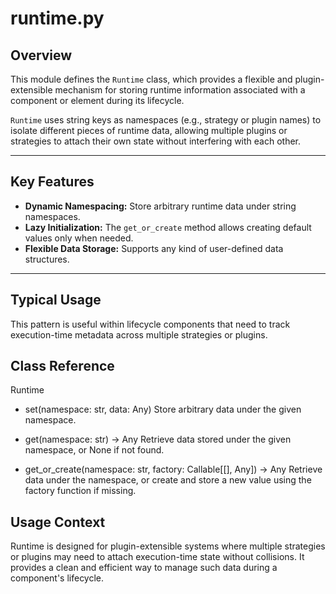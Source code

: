 # runtime.py

## Overview

This module defines the `Runtime` class, which provides a flexible and plugin-extensible mechanism for storing runtime information associated with a component or element during its lifecycle.

`Runtime` uses string keys as namespaces (e.g., strategy or plugin names) to isolate different pieces of runtime data, allowing multiple plugins or strategies to attach their own state without interfering with each other.

---

## Key Features

- **Dynamic Namespacing:** Store arbitrary runtime data under string namespaces.
- **Lazy Initialization:** The `get_or_create` method allows creating default values only when needed.
- **Flexible Data Storage:** Supports any kind of user-defined data structures.

---

## Typical Usage

This pattern is useful within lifecycle components that need to track execution-time metadata across multiple strategies or plugins.

## Class Reference

Runtime
* set(namespace: str, data: Any)
Store arbitrary data under the given namespace.

* get(namespace: str) -> Any
Retrieve data stored under the given namespace, or None if not found.

* get_or_create(namespace: str, factory: Callable[[], Any]) -> Any
Retrieve data under the namespace, or create and store a new value using the factory function if missing.

## Usage Context
Runtime is designed for plugin-extensible systems where multiple strategies or plugins may need to attach execution-time state without collisions. It provides a clean and efficient way to manage such data during a component's lifecycle.
